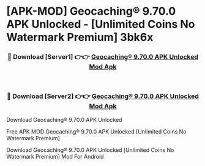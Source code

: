 # [APK-MOD] Geocaching® 9.70.0 APK Unlocked - [Unlimited Coins No Watermark Premium] 3bk6x



<div align="center">
<h3>🔴 Download [Server1] 👉👉 <a href="https://momento.my/?title=Geocaching®_9.70.0_APK_Unlocked">Geocaching® 9.70.0 APK Unlocked Mod Apk</a></h3><br>

<h3>🔴 Download [Server2] 👉👉 <a href="https://momento.my/?title=Geocaching®_9.70.0_APK_Unlocked">Geocaching® 9.70.0 APK Unlocked Mod Apk</a></h3>
</div>



Download Geocaching® 9.70.0 APK Unlocked 

Free APK MOD Geocaching® 9.70.0 APK Unlocked [Unlimited Coins No Watermark Premium]

Download Geocaching® 9.70.0 APK Unlocked [Unlimited Coins No Watermark Premium] Mod For Android
